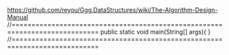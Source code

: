 https://github.com/reyou/Ggg.DataStructures/wiki/The-Algorithm-Design-Manual
//============================================================================
public static void main(String[] args){   }
//============================================================================
